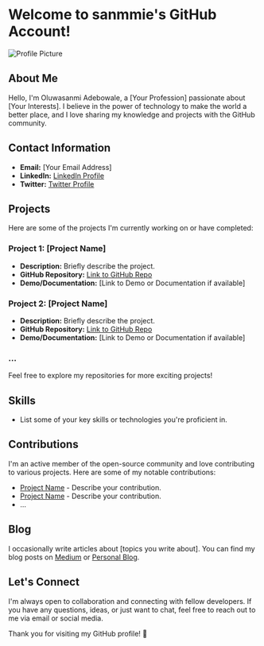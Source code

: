 # Welcome to sanmmie's GitHub Account!

![Profile Picture](link-to-your-profile-picture)

## About Me

Hello, I'm Oluwasanmi Adebowale, a [Your Profession] passionate about [Your Interests]. I believe in the power of technology to make the world a better place, and I love sharing my knowledge and projects with the GitHub community.

## Contact Information

- **Email:** [Your Email Address]
- **LinkedIn:** [LinkedIn Profile](https://www.linkedin.com/in/your-linkedin-profile/)
- **Twitter:** [Twitter Profile](https://twitter.com/your-twitter-handle)

## Projects

Here are some of the projects I'm currently working on or have completed:

### Project 1: [Project Name]

- **Description:** Briefly describe the project.
- **GitHub Repository:** [Link to GitHub Repo](https://github.com/your-username/project-repo)
- **Demo/Documentation:** [Link to Demo or Documentation if available]

### Project 2: [Project Name]

- **Description:** Briefly describe the project.
- **GitHub Repository:** [Link to GitHub Repo](https://github.com/your-username/project-repo)
- **Demo/Documentation:** [Link to Demo or Documentation if available]

### ...

Feel free to explore my repositories for more exciting projects!

## Skills

- List some of your key skills or technologies you're proficient in.

## Contributions

I'm an active member of the open-source community and love contributing to various projects. Here are some of my notable contributions:

- [Project Name](https://github.com/organization/project) - Describe your contribution.
- [Project Name](https://github.com/organization/project) - Describe your contribution.
- ...

## Blog

I occasionally write articles about [topics you write about]. You can find my blog posts on [Medium](https://medium.com/@your-medium-username) or [Personal Blog](https://your-blog-website.com).

## Let's Connect

I'm always open to collaboration and connecting with fellow developers. If you have any questions, ideas, or just want to chat, feel free to reach out to me via email or social media.

Thank you for visiting my GitHub profile! 🚀
